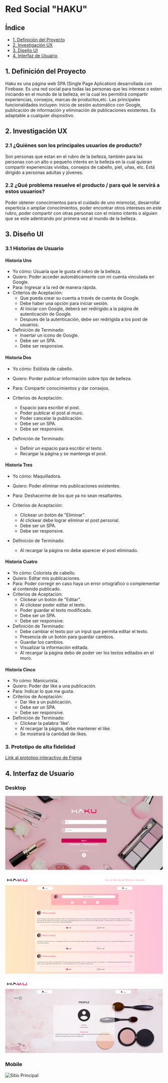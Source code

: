 # Red Social "HAKU"

## Índice

* [1. Definición del Proyecto](#1-definición-del-proyecto)
* [2. Investigación UX](#2-investigación-ux)
* [3. Diseño UI](#3-diseño-ui)
* [4. Interfaz de Usuario](#4-interfaz-de-usuario)

## 1. Definición del Proyecto

Haku es una página web SPA (Single Page Aplication) desarrollada con Firebase. Es una red social para todas las personas
que les interese o esten iniciando en el mundo de la belleza, en la cual les permitirá compartir experiencias, consejos,
marcas de productos,etc. Las principales funcionalidades incluyen: inicio de sesión automático con Google, publicación de información
y eliminación de publicaciones existentes. Es adaptable a cualquier dispositivo.

## 2. Investigación UX

### 2.1 ¿Quiénes son los principales usuarios de producto?
Son personas que estan en el rubro de la belleza, también para las personas con un alto o pequeño interés en la belleza
en la cual quieran compartir experiencias vividas, consejos de cabello, piel, uñas, etc. Está dirigido a personas adultas
y jóvenes.

### 2.2 ¿Qué problema resuelve el producto / para qué le servirá a estos usuarios?
Poder obtener conocimientos para el cuidado de uno mismo(a), desarrollar experticia o ampliar conocimientos,
poder encontrar otros intereses en este rubro, poder compartir con otras personas con el mismo interés o alguien que se
este adentrando por primera vez al mundo de la belleza.

## 3. Diseño UI

### 3.1 Historias de Usuario

#### Historia Uno
- Yo cómo: Usuaria que le gusta el rubro de la belleza.
- Quiero: Poder acceder automáticamente con mi cuenta vinculada en Google.
- Para: Ingresar a la red de manera rápida.
- Criterios de Aceptación:
    - Que pueda crear su cuenta a través de cuenta de Google.
    - Debe haber una opción para iniciar sesión.
    - Al iniciar con Google, deberá ser redirigido a la página de autenticación de Google.
    - Despues de la autenticación, debe ser redirigida a los post de usuarios.
- Definición de Terminado:
    - Insertar un icono de Google.
    - Debe ser un SPA.
    - Debe ser responsive.

#### Historia Dos
- Yo cómo: Estilista de cabello.
- Quiero: Porder publicar información sobre tips de belleza.
- Para: Compartir conocimientos y dar consejos.
- Criterios de Aceptación:
    - Espacio para escribir el post.
    - Poder publicar el post al muro.
    - Poder cancelar la publicación.
    - Debe ser un SPA.
    - Debe ser responsive.

- Definición de Terminado:
    - Definir un espacio para escribir el texto.
    - Recargar la página y se mantenga el post.

#### Historia Tres
- Yo cómo: Maquilladora.
- Quiero: Poder eliminar mis publicaciones existentes.
- Para: Deshacerme de los que ya no sean resaltantes.
- Criterios de Aceptación:
    - Clickear un botón de "Eliminar".
    - Al clickear debe lograr eliminar el post personal.
    - Debe ser un SPA.
    - Debe ser responsive.

- Definición de Terminado:
    - Al recargar la página no debe aparecer el post eliminado.

#### Historia Cuatro
- Yo cómo: Colorista de cabello.
- Quiero: Editar mis publicaciones.
- Para: Poder corregir en caso haya un error ortográfico o complementar al contenido publicado.
- Criterios de Aceptación:
    - Clickear un botón de "Editar".
    - Al clickear poder editar el texto.
    - Poder guardar el texto modificado.
    - Debe ser un SPA.
    - Debe ser responsive.
- Definición de Terminado:
    - Debe cambiar el texto por un input que permita editar el texto.
    - Presencia de un botón para guardar cambios.
    - Guardar los cambios.
    - Visualizar la información editada.
    - Al recargar la página debo de poder ver los textos editados en el muro.

#### Historia Cinco
- Yo cómo: Manicurista.
- Quiero: Poder dar like a una publicación.
- Para: Indicar lo que me gusta.
- Criterios de Aceptación:
    - Dar like a un publicación.
    - Debe ser un SPA.
    - Debe ser responsive.
- Definición de Terminado:
    - Clickear la palabra 'like'.
    - Al recargar la página, debe mantener el like.
    - Se mostrará la cantidad de likes.


### 3. Prototipo de alta fidelidad
[Link al prototipo interactivo de Figma](https://www.figma.com/proto/xc2NclqbeAF00eKW8JqvP4/Red-Social?type=design&node-id=122-145&t=SLn8Bczka9LtYn2N-0&scaling=scale-down&page-id=0%3A1&starting-point-node-id=122%3A145)

## 4. Interfaz de Usuario

### Desktop
 ![Sitio Principal](./src/assets/pagina1.png)


 ![Sitio Principal](./src/assets/pagina2.png)


 ![Sitio Principal](./src/assets/pagina3.png)

### Mobile
![Sitio Principal](./src/assets/mobile.png)